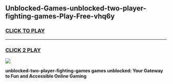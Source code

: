 
## Unblocked-Games-unblocked-two-player-fighting-games-Play-Free-vhq6y
<h3>
<a href="https://premium76.site?title=unblocked-two-player-fighting-games&ref=18A">CLICK TO PLAY</a></h3>
<hr>

<h3>
<a href="https://premium76.site?title=unblocked-two-player-fighting-games&ref=18A">CLICK 2 PLAY</a>
  
</h3>

<a href="https://premium76.site?title=unblocked-two-player-fighting-games&ref=18A"><img src="https://clearcache.store/games.png"></a>


**unblocked-two-player-fighting-games games unblocked: Your Gateway to Fun and Accessible Online Gaming**
